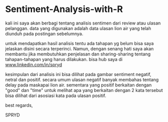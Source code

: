 # Sentiment-Analysis-with-R
kali ini saya akan berbagi tentang analisis sentimen dari review atau ulasan pelanggan. data yang digunakan adalah data ulasan lion air yang telah diunduh pada postingan sebelumnya.

untuk mendapatkan hasil analisis tentu ada tahapan yg belum bisa saya jelaskan disini secara terperinci. Namun, dengan senang hati saya akan membantu jika membutuhkan penjelasan dan sharing-sharing tentang tahapan-tahapan yang harus dilakukan. bisa hub saya di www.linkedin.com/in/spryd

kesimpulan dari analisis ini bisa dilihat pada gambar sentiment negatif, netral dan positif. secara umum ulasan negatif banyak membahas tentang delay pada maskapai lion air. sementara yang positif berkaitan dengan "good" dan "time" untuk melihat apa yang berkaitan dengan 2 kata tersebut bisa dilihat dari asosiasi kata pada ulasan positif.

best regards,

SPRYD
